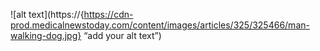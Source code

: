 ![alt text](https://{https://cdn-prod.medicalnewstoday.com/content/images/articles/325/325466/man-walking-dog.jpg} “add your alt text”)

